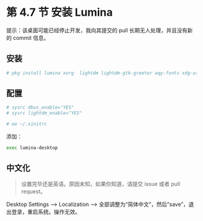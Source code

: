 # 第 4.7 节 安装 Lumina

提示：该桌面可能已经停止开发，我向其提交的 pull 长期无人处理，并且没有新的 commit 信息。

## 安装

```sh
# pkg install lumina xorg  lightdm lightdm-gtk-greeter wqy-fonts xdg-user-dirs
```

## 配置

```sh
# sysrc dbus_enable="YES"
# sysrc lightdm_enable="YES"
```

```sh
# ee ~/.xinitrc
```

添加：

```sh
exec lumina-desktop
```

## 中文化

> 设置完毕还是英语。原因未知，如果你知道，请提交 issue 或者 pull request。

Desktop Settings ——> Localization ——> 全部调整为“简体中文”，然后“save”，退出登录，重启系统。操作无效。
